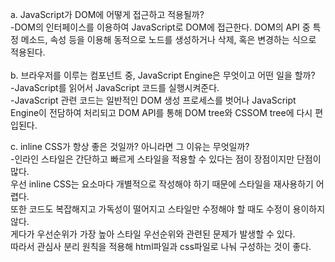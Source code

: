 a.
JavaScript가 DOM에 어떻게 접근하고 적용될까?  
 -DOM의 인터페이스를 이용하여 JavaScript로 DOM에 접근한다. DOM의 API 중 특정 메소드, 속성 등을 이용해 동적으로 노드를 생성하거나 삭제, 혹은 변경하는 식으로 적용된다.<br>  
b.
브라우저를 이루는 컴포넌트 중, JavaScript Engine은 무엇이고 어떤 일을 할까?  
-JavaScript를 읽어서 JavaScript 코드를 실행시켜준다.   
-JavaScript 관련 코드는 일반적인 DOM 생성 프로세스를 벗어나 JavaScript Engine이 전담하여 처리되고 DOM API를 통해 DOM tree와 CSSOM tree에 다시 편입된다.

c.
inline CSS가 항상 좋은 것일까? 아니라면 그 이유는 무엇일까?  
 -인라인 스타일은 간단하고 빠르게 스타일을 적용할 수 있다는 점이 장점이지만 단점이 많다.  
우선 inline CSS는 요소마다 개별적으로 작성해야 하기 때문에 스타일을 재사용하기 어렵다.<br>
또한 코드도 복잡해지고 가독성이 떨어지고 스타일만 수정해야 할 때도 수정이 용이하지 않다.<br>
게다가 우선순위가 가장 높아 스타일 우선순위와 관련된 문제가 발생할 수 있다.  
따라서 관심사 분리 원칙을 적용해 html파일과 css파일로 나눠 구성하는 것이 좋다.